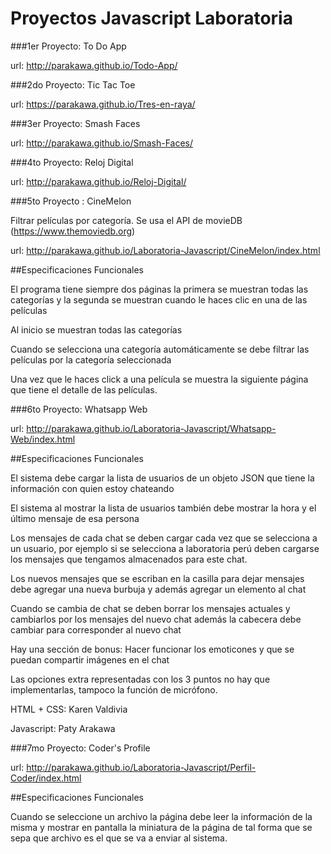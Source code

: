 Proyectos Javascript Laboratoria
===============

###1er Proyecto: To Do App

url: http://parakawa.github.io/Todo-App/

###2do Proyecto: Tic Tac Toe

url: https://parakawa.github.io/Tres-en-raya/

###3er Proyecto: Smash Faces

url: http://parakawa.github.io/Smash-Faces/

###4to Proyecto: Reloj Digital

url: http://parakawa.github.io/Reloj-Digital/

###5to Proyecto : CineMelon

Filtrar películas por categoría. Se usa el API de movieDB (https://www.themoviedb.org)

url: http://parakawa.github.io/Laboratoria-Javascript/CineMelon/index.html

##Especificaciones Funcionales

El programa tiene siempre dos páginas la primera se muestran todas las categorías y la segunda se muestran cuando le haces clic en una de las películas

Al inicio se muestran todas las categorías

Cuando se selecciona una categoría automáticamente se debe filtrar las películas por la categoría seleccionada

Una vez que le haces click a una película se muestra la siguiente página que tiene el detalle de las películas.


###6to Proyecto: Whatsapp Web

url: http://parakawa.github.io/Laboratoria-Javascript/Whatsapp-Web/index.html

##Especificaciones Funcionales

El sistema debe cargar la lista de usuarios de un objeto JSON que tiene la información con quien estoy chateando

El sistema al mostrar la lista de usuarios también debe mostrar la hora y el último mensaje de esa persona

Los mensajes de cada chat se deben cargar cada vez que se selecciona a un usuario, por ejemplo si se selecciona a laboratoria perú deben cargarse los mensajes que tengamos almacenados para este chat.

Los nuevos mensajes que se escriban en la casilla para dejar mensajes debe agregar una nueva burbuja y además agregar un elemento al chat

Cuando se cambia de chat se deben borrar los mensajes actuales y cambiarlos por los mensajes del nuevo chat además la cabecera debe cambiar para corresponder al nuevo chat

Hay una sección de bonus: Hacer funcionar los emoticones y que se puedan compartir imágenes en el chat

Las opciones extra representadas con los 3 puntos no hay que implementarlas, tampoco la función de micrófono.

HTML + CSS: Karen Valdivia

Javascript: Paty Arakawa

###7mo Proyecto: Coder's Profile

url: http://parakawa.github.io/Laboratoria-Javascript/Perfil-Coder/index.html 

##Especificaciones Funcionales

Cuando se seleccione un archivo la página debe leer la información de la misma y mostrar en pantalla la miniatura de la página de tal forma que se sepa que archivo es el que se va a enviar al sistema.

